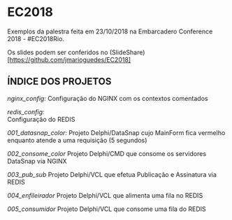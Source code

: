 # EC2018

Exemplos da palestra feita em 23/10/2018 na Embarcadero Conference 2018 - #EC2018Rio.

Os slides podem ser conferidos no (SlideShare)[https://github.com/jmarioguedes/EC2018]


## ÍNDICE DOS PROJETOS

*nginx_config:* 
Configuração do NGINX com os contextos comentados

*redis_config:*  
Configuração do REDIS

*001_datasnap_color:* 
Projeto Delphi/DataSnap cujo MainForm fica vermelho enquanto atende a uma requisição (5 segundos)

*002_consome_color*
Projeto Delphi/CMD que consome os servidores DataSnap via NGINX

*003_pub_sub*
Projeto Delphi/VCL que efetua Publicação e Assinatura via REDIS

*004_enfileirador*
Projeto Delphi/VCL que alimenta uma fila no REDIS

*005_consumidor*
Projeto Delphi/VCL que consome uma fila do REDIS